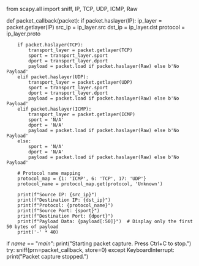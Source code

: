 from scapy.all import sniff, IP, TCP, UDP, ICMP, Raw

def packet_callback(packet):
    if packet.haslayer(IP):
        ip_layer = packet.getlayer(IP)
        src_ip = ip_layer.src
        dst_ip = ip_layer.dst
        protocol = ip_layer.proto

        if packet.haslayer(TCP):
            transport_layer = packet.getlayer(TCP)
            sport = transport_layer.sport
            dport = transport_layer.dport
            payload = packet.load if packet.haslayer(Raw) else b'No Payload'
        elif packet.haslayer(UDP):
            transport_layer = packet.getlayer(UDP)
            sport = transport_layer.sport
            dport = transport_layer.dport
            payload = packet.load if packet.haslayer(Raw) else b'No Payload'
        elif packet.haslayer(ICMP):
            transport_layer = packet.getlayer(ICMP)
            sport = 'N/A'
            dport = 'N/A'
            payload = packet.load if packet.haslayer(Raw) else b'No Payload'
        else:
            sport = 'N/A'
            dport = 'N/A'
            payload = packet.load if packet.haslayer(Raw) else b'No Payload'

        # Protocol name mapping
        protocol_map = {1: 'ICMP', 6: 'TCP', 17: 'UDP'}
        protocol_name = protocol_map.get(protocol, 'Unknown')

        print(f"Source IP: {src_ip}")
        print(f"Destination IP: {dst_ip}")
        print(f"Protocol: {protocol_name}")
        print(f"Source Port: {sport}")
        print(f"Destination Port: {dport}")
        print(f"Payload Data: {payload[:50]}")  # Display only the first 50 bytes of payload
        print('-' * 40)

if _name_ == "_main_":
    print("Starting packet capture. Press Ctrl+C to stop.")
    try:
        sniff(prn=packet_callback, store=0)
    except KeyboardInterrupt:
        print("Packet capture stopped.")
